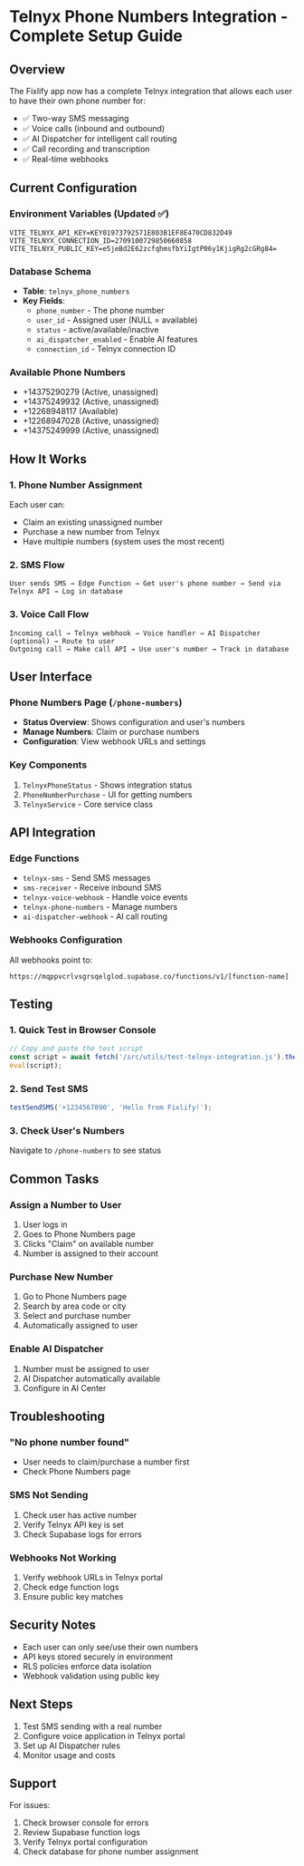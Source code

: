 # Telnyx Phone Numbers Integration - Complete Setup Guide

## Overview
The Fixlify app now has a complete Telnyx integration that allows each user to have their own phone number for:
- ✅ Two-way SMS messaging
- ✅ Voice calls (inbound and outbound)
- ✅ AI Dispatcher for intelligent call routing
- ✅ Call recording and transcription
- ✅ Real-time webhooks

## Current Configuration

### Environment Variables (Updated ✅)
```env
VITE_TELNYX_API_KEY=KEY01973792571E803B1EF8E470CD832D49
VITE_TELNYX_CONNECTION_ID=2709100729850660858
VITE_TELNYX_PUBLIC_KEY=e5jeBd2E62zcfqhmsfbYiIgtP06y1KjigRg2cGRg84=
```

### Database Schema
- **Table**: `telnyx_phone_numbers`
- **Key Fields**:
  - `phone_number` - The phone number
  - `user_id` - Assigned user (NULL = available)
  - `status` - active/available/inactive
  - `ai_dispatcher_enabled` - Enable AI features
  - `connection_id` - Telnyx connection ID

### Available Phone Numbers
- +14375290279 (Active, unassigned)
- +14375249932 (Active, unassigned) 
- +12268948117 (Available)
- +12268947028 (Active, unassigned)
- +14375249999 (Active, unassigned)

## How It Works

### 1. Phone Number Assignment
Each user can:
- Claim an existing unassigned number
- Purchase a new number from Telnyx
- Have multiple numbers (system uses the most recent)

### 2. SMS Flow
```
User sends SMS → Edge Function → Get user's phone number → Send via Telnyx API → Log in database
```

### 3. Voice Call Flow
```
Incoming call → Telnyx webhook → Voice handler → AI Dispatcher (optional) → Route to user
Outgoing call → Make call API → Use user's number → Track in database
```

## User Interface

### Phone Numbers Page (`/phone-numbers`)
- **Status Overview**: Shows configuration and user's numbers
- **Manage Numbers**: Claim or purchase numbers
- **Configuration**: View webhook URLs and settings

### Key Components
1. `TelnyxPhoneStatus` - Shows integration status
2. `PhoneNumberPurchase` - UI for getting numbers
3. `TelnyxService` - Core service class

## API Integration

### Edge Functions
- `telnyx-sms` - Send SMS messages
- `sms-receiver` - Receive inbound SMS
- `telnyx-voice-webhook` - Handle voice events
- `telnyx-phone-numbers` - Manage numbers
- `ai-dispatcher-webhook` - AI call routing

### Webhooks Configuration
All webhooks point to:
```
https://mqppvcrlvsgrsqelglod.supabase.co/functions/v1/[function-name]
```

## Testing

### 1. Quick Test in Browser Console
```javascript
// Copy and paste the test script
const script = await fetch('/src/utils/test-telnyx-integration.js').then(r => r.text());
eval(script);
```

### 2. Send Test SMS
```javascript
testSendSMS('+1234567890', 'Hello from Fixlify!');
```

### 3. Check User's Numbers
Navigate to `/phone-numbers` to see status

## Common Tasks

### Assign a Number to User
1. User logs in
2. Goes to Phone Numbers page
3. Clicks "Claim" on available number
4. Number is assigned to their account

### Purchase New Number
1. Go to Phone Numbers page
2. Search by area code or city
3. Select and purchase number
4. Automatically assigned to user

### Enable AI Dispatcher
1. Number must be assigned to user
2. AI Dispatcher automatically available
3. Configure in AI Center

## Troubleshooting

### "No phone number found"
- User needs to claim/purchase a number first
- Check Phone Numbers page

### SMS Not Sending
1. Check user has active number
2. Verify Telnyx API key is set
3. Check Supabase logs for errors

### Webhooks Not Working
1. Verify webhook URLs in Telnyx portal
2. Check edge function logs
3. Ensure public key matches

## Security Notes
- Each user can only see/use their own numbers
- API keys stored securely in environment
- RLS policies enforce data isolation
- Webhook validation using public key

## Next Steps
1. Test SMS sending with a real number
2. Configure voice application in Telnyx portal
3. Set up AI Dispatcher rules
4. Monitor usage and costs

## Support
For issues:
1. Check browser console for errors
2. Review Supabase function logs
3. Verify Telnyx portal configuration
4. Check database for phone number assignment
